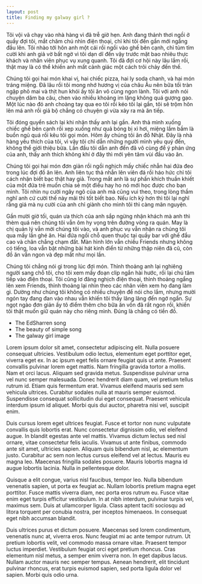 ```yaml
---
layout: post
title: Finding my galway girl ?
---
```

Tôi vội vã chạy vào nhà hàng vì đã trễ giờ hẹn. Anh đang thảnh thơi ngồi ở quầy đợi tôi, mắt chăm chú nhìn điện thoại, chỉ khi tôi đến gần mới ngẩng đầu lên. Tôi nhào tới hôn anh một cái rồi ngồi vào ghế bên cạnh, chỉ tủm tỉm cười khi anh giả vờ bất ngờ vì tôi dạn dĩ đến vậy trước mặt bao nhiêu thực khách và nhân viên phục vụ xung quanh. Tôi đã đợi cơ hội này lâu lắm rồi, thật may là có thể khiến anh mất cảnh giác một cách trôi chảy đến thế.

Chúng tôi gọi hai món khai vị, hai chiếc pizza, hai ly soda chanh, và hai món tráng miệng. Đã lâu rồi tôi mong nhớ hương vị của châu Âu nên bữa tối tràn ngập phô mai và thịt hun khói ấy tôi ăn vô cùng ngon lành. Tôi với anh nói chuyện dăm ba câu, chen vào nhiều khoảng im lặng không quá gượng gạo. Một lúc nào đó anh choàng tay qua eo tôi rồi kéo tôi lại gần, tôi sẽ trộm hôn lên má anh rồi giả bộ chẳng có chuyện gì vừa xảy ra mà ăn tiếp.

Tôi đóng quyển sách lại khi nhận thấy anh lại gần. Anh thả mình xuống chiếc ghế bên cạnh rồi xẹp xuống như quả bóng bị xì hơi, miệng lầm bầm là buồn ngủ quá rồi kêu tôi gọi món. Hôm ấy chúng tôi ăn đồ Nhật. Đây là nhà hàng yêu thích của tôi, vì vậy tôi chỉ dẫn những người mình yêu quý đến, không thể giới thiệu bừa. Lần đầu tôi dẫn anh đến đã vô cùng để ý phản ứng của anh, thấy anh thích không khí ở đây thì mới yên tâm vùi đầu vào ăn.

Chúng tôi gọi hai món đơn giản rồi ngồi nghịch mấy chiếc nhẫn hai đứa đeo trong lúc đợi đồ ăn lên. Anh liên tục thả nhẫn lên viên đá rồi háo hức chỉ tôi cách nhận biết bạc thật hay giả. Trong mắt anh là sự phấn khích thuần khiết của một đứa trẻ muốn chia sẻ một điều hay ho nó mới học được cho bạn mình. Tôi nhìn nụ cười ngây ngô của anh mà cũng vui theo, trong lòng thầm nghĩ anh cứ cười thế này mãi thì tốt biết bao. Nếu ích kỷ hơn thì tôi lại nghĩ rằng giá mà nụ cười của anh chỉ giành cho mình tôi thì càng mãn nguyện.

Gần mười giờ tối, quán ưa thích của anh sắp ngừng nhận khách mà anh thì thèm quá nên chúng tôi vẫn ôm hy vọng trên đường vòng ra quán. May là chị quản lý vẫn mời chúng tôi vào, và anh phục vụ vẫn nhận ra chúng tôi qua mấy lần ghé ăn. Hai đứa ngồi chỗ quen thuộc tại quầy bar với ghế đẩu cao và chân chẳng chạm đất. Màn hình lớn vẫn chiếu Friends nhưng không có tiếng, loa vẫn bật những bài hát kinh điển từ những thập niên đã cũ, còn đồ ăn vẫn ngon và đẹp mắt như mọi lần.

Chúng tôi chẳng nói gì trong lúc đợi món. Thỉnh thoảng anh lại nghiêng người sang chỗ tôi, cho tôi xem mấy đoạn clip ngắn hài hước, rồi lại chú tâm tiếp vào điện thoại. Tôi cũng lơ đãng nghịch điện thoại, thỉnh thoảng ngẩng lên xem Friends, thỉnh thoảng lại nhìn theo các nhân viên xem họ đang làm gì. Dường như chúng tôi không có nhiều chuyện để nói cho lắm, nhưng mười ngón tay đang đan vào nhau vẫn khiến tôi thấy lâng lâng đến ngớ ngẩn. Sự ngọt ngào đơn giản ấy tô điểm thêm cho bữa ăn vốn đã rất ngon rồi, khiến tôi thật muốn giữ quán này cho riêng mình. Đúng là chẳng có tiền đồ.
- The EdSharren song
- The beauty of simple song
- The galway girl image

 Lorem ipsum dolor sit amet, consectetur adipiscing elit. Nulla posuere consequat ultricies. Vestibulum odio lectus, elementum eget porttitor eget, viverra eget ex. In ac ipsum eget felis ornare feugiat quis ut ante. Praesent convallis pulvinar lorem eget mattis. Nam fringilla gravida tortor a mollis. Nam et orci lacus. Aliquam sed gravida metus. Suspendisse pulvinar urna vel nunc semper malesuada. Donec hendrerit diam quam, vel pretium tellus rutrum id. Etiam quis fermentum erat. Vivamus eleifend mauris sed sem vehicula ultrices. Curabitur sodales nulla at mauris semper euismod. Suspendisse consequat sollicitudin dui eget consequat. Praesent vehicula interdum ipsum id aliquet. Morbi quis dui auctor, pharetra nisi vel, suscipit enim.

Duis cursus lorem eget ultrices feugiat. Fusce et tortor non nunc vulputate convallis quis lobortis erat. Nunc consectetur dignissim odio, vel eleifend augue. In blandit egestas ante vel mattis. Vivamus dictum lectus sed nisl ornare, vitae consectetur felis iaculis. Vivamus ut ante finibus, commodo ante sit amet, ultricies sapien. Aliquam quis bibendum nisl, ac elementum justo. Curabitur ac sem non lectus cursus eleifend vel at lectus. Mauris eu magna leo. Maecenas fringilla sodales posuere. Mauris lobortis magna id augue lobortis lacinia. Nulla in pellentesque dolor.

Quisque a elit congue, varius nisl faucibus, tempor leo. Nulla bibendum venenatis sapien, ut porta ex feugiat ac. Nullam lobortis pretium magna eget porttitor. Fusce mattis viverra diam, nec porta eros rutrum eu. Fusce vitae enim eget turpis efficitur vestibulum. In at nibh interdum, pulvinar turpis vel, maximus sem. Duis at ullamcorper ligula. Class aptent taciti sociosqu ad litora torquent per conubia nostra, per inceptos himenaeos. In consequat eget nibh accumsan blandit.

Duis ultrices purus et dictum posuere. Maecenas sed lorem condimentum, venenatis nunc at, viverra eros. Nunc feugiat mi ac ante tempor rutrum. Ut pretium lobortis velit, vel commodo massa ornare vitae. Praesent tempor luctus imperdiet. Vestibulum feugiat orci eget pretium rhoncus. Cras elementum nisl metus, a semper enim viverra non. In eget dapibus lacus. Nullam auctor mauris nec semper tempus. Aenean hendrerit, elit tincidunt pulvinar rhoncus, erat turpis euismod sapien, sed porta ligula dolor vel sapien. Morbi quis odio urna.
